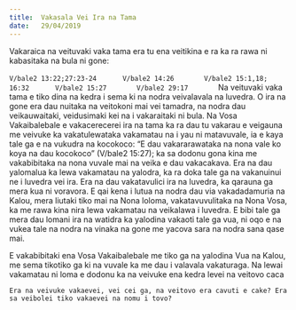 ```yaml
---
title:  Vakasala Vei Ira na Tama
date:   29/04/2019
---
```


Vakaraica na veituvaki vaka tama era tu ena veitikina e ra ka ra rawa ni kabasitaka na bula ni gone:

`V/bale2 13:22;27:23-24   	
`
`V/bale2 14:26  	
`
`V/bale2 15:1,18; 16:32   	
`
`V/bale2 15:27  	
`
`V/bale2 29:17  	
`
Na veituvaki vaka tama e tiko dina na kedra i sema ki na nodra veivalavala na luvedra. O ira na gone era dau nuitaka na veitokoni mai vei tamadra, na nodra dau veikauwaitaki, veidusimaki kei na i vakaraitaki ni bula. Na Vosa Vakaibalebale e vakacerecerei ira na tama ka ra dau tu vakarau e veigauna me veivuke ka vakatulewataka vakamatau na i yau ni matavuvale, ia e kaya tale ga e na vukudra na kocokoco: “E dau vakararawataka na nona vale ko koya na dau kocokoco” (V/bale2 15:27); ka sa dodonu gona kina me vakabibitaka na nona vuvale mai na veika e dau vakacakava. Era na dau yalomalua ka lewa vakamatau na yalodra, ka ra doka tale ga na vakanuinui ne i luvedra vei ira. Era na dau vakatavulici ira na luvedra, ka qarauna ga mera kua ni voravora. E qai kena i lutua na nodra dau via vakadadamuria na Kalou, mera liutaki tiko mai na Nona loloma, vakatavuvulitaka na Nona Vosa, ka me rawa kina nira lewa vakamatau na veikalawa i luvedra. E bibi tale ga mera dau lomani ira na watidra ka yalodina vakaoti tale ga vua, ni oqo e na vukea tale na nodra na vinaka na gone me yacova sara na nodra sana qase mai.

E vakabibitaki ena Vosa Vakaibalebale me tiko ga na yalodina Vua na Kalou, me sema tikotiko ga ki na vuvale ka me dau i valavala vakaturaga. Na lewai vakamatau ni loma e dodonu ka na veivuke ena kedra levei na veitovo caca

`Era na veivuke vakaevei, vei cei ga, na veitovo era cavuti e cake? Era sa veibolei tiko vakaevei na nomu i tovo?
`
